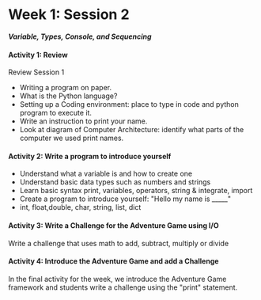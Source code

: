 # Week 1: Session 2

_**Variable, Types, Console, and Sequencing**_

#### Activity 1: Review

Review Session 1

* Writing a program on paper.  
* What is the Python language? 
* Setting up a Coding environment: place to type in code and python program to execute it.  
* Write an instruction to print your name.
* Look at diagram of Computer Architecture: identify what parts of the computer we used print names.

#### Activity 2: Write a program to introduce yourself

* Understand what a variable is and how to create one
* Understand basic data types such as numbers and strings
* Learn basic syntax print, variables, operators, string & integrate, import
* Create a program to introduce yourself: "Hello my name is \_\_\_\_\_"
* int, float,double, char, string, list, dict

#### Activity 3: Write a Challenge for the Adventure Game using I/O

Write a challenge that uses math to add, subtract, multiply or divide

#### Activity 4: Introduce the Adventure Game and add a Challenge

In the final activity for the week, we introduce the Adventure Game framework and students write a challenge using the "print" statement.

